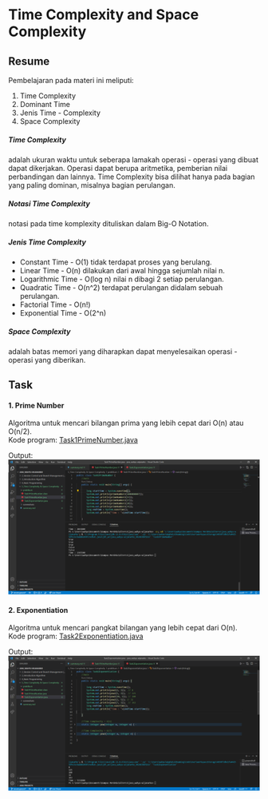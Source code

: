 # Time Complexity and Space Complexity
## Resume

Pembelajaran pada materi ini meliputi:
1. Time Complexity
2. Dominant Time
3. Jenis Time - Complexity
4. Space Complexity


##### Time Complexity
adalah ukuran waktu untuk seberapa lamakah operasi - operasi yang dibuat dapat dikerjakan. Operasi dapat berupa aritmetika, pemberian nilai perbandingan dan lainnya. Time Complexity bisa dilihat hanya pada bagian yang paling dominan, misalnya bagian perulangan.  

##### Notasi Time Complexity
notasi pada time komplexity dituliskan dalam Big-O Notation.

##### Jenis Time Complexity
- Constant Time - O(1)
    tidak terdapat proses yang berulang.
- Linear Time - O(n)
    dilakukan dari awal hingga sejumlah nilai n.
- Logarithmic Time - O(log n)
    nilai n dibagi 2 setiap perulangan.
- Quadratic Time - O(n^2)
    terdapat perulangan didalam sebuah perulangan.
- Factorial Time - O(n!)
- Exponential Time - O(2^n)

##### Space Complexity
adalah batas memori yang diharapkan dapat menyelesaikan operasi - operasi yang diberikan.

## Task
#### 1. Prime Number
Algoritma untuk mencari bilangan prima yang lebih cepat dari O(n) atau O(n/2).  
Kode program:
[Task1PrimeNumber.java](./praktikum/Task1PrimeNumber.java)  
  
Output:
![Output1](./screenshots/task1.png)


#### 2. Exponentiation
Algoritma untuk mencari pangkat bilangan yang lebih cepat dari O(n).  
Kode program:
[Task2Exponentiation.java](./praktikum/Task2Exponentiation.java)  
  
Output:
![Output2](./screenshots/task2.png)

